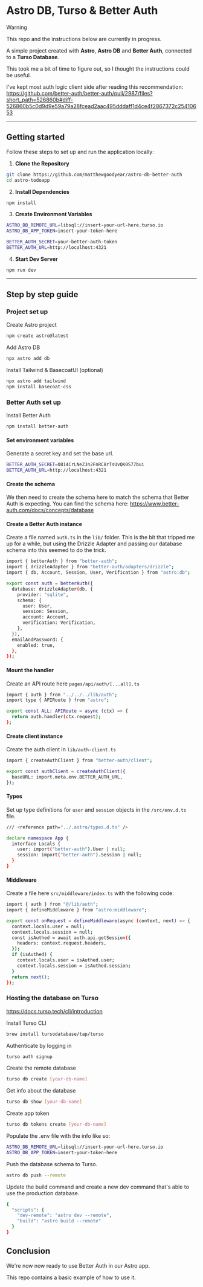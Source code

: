 # Astro DB, Turso & Better Auth

> [!WARNING]  
> This repo and the instructions below are currently in progress.

A simple project created with **Astro**, **Astro DB** and **Better Auth**, connected to a **Turso Database**.

This took me a bit of time to figure out, so I thought the instructions could be useful.

I've kept most auth logic client side after reading this recommendation: https://github.com/better-auth/better-auth/pull/2987/files?short_path=526860b#diff-526860b5c0d9d9e59a79a28fcead2aac495dddaff1d4ce4f2867372c25410653

---

## Getting started

Follow these steps to set up and run the application locally:

1. **Clone the Repository**

```sh
git clone https://github.com/matthewgoodyear/astro-db-better-auth
cd astro-todoapp
```

2. **Install Dependencies**

```sh
npm install
```

3. **Create Environment Variables**

```sh
ASTRO_DB_REMOTE_URL=libsql://insert-your-url-here.turso.io
ASTRO_DB_APP_TOKEN=insert-your-token-here

BETTER_AUTH_SECRET=your-better-auth-token
BETTER_AUTH_URL=http://localhost:4321
```

4. **Start Dev Server**

```sh
npm run dev
```

---

## Step by step guide

### Project set up

Create Astro project

```sh
npm create astro@latest
```

Add Astro DB

```sh
npx astro add db
```

Install Tailwind & BasecoatUI (optional)

```sh
npx astro add tailwind
npm install basecoat-css
```

### Better Auth set up

Install Better Auth

```sh
npm install better-auth
```

#### Set environment variables

Generate a secret key and set the base url.

```sh
BETTER_AUTH_SECRET=O814CrLNeZJn2FnRC8rTsUvQK0S77bui
BETTER_AUTH_URL=http://localhost:4321
```

#### Create the schema

We then need to create the schema here to match the schema that Better Auth is expecting. You can find the schema here: https://www.better-auth.com/docs/concepts/database

#### Create a Better Auth instance

Create a file named `auth.ts` in the `lib/` folder. This is the bit that tripped me up for a while, but using the Drizzle Adapter and passing our database schema into this seemed to do the trick.

```sh
import { betterAuth } from "better-auth";
import { drizzleAdapter } from "better-auth/adapters/drizzle";
import { db, Account, Session, User, Verification } from "astro:db";

export const auth = betterAuth({
  database: drizzleAdapter(db, {
    provider: "sqlite",
    schema: {
      user: User,
      session: Session,
      account: Account,
      verification: Verification,
    },
  }),
  emailAndPassword: {
    enabled: true,
  },
});
```

#### Mount the handler

Create an API route here `pages/api/auth/[...all].ts`

```sh
import { auth } from "../../../lib/auth";
import type { APIRoute } from "astro";

export const ALL: APIRoute = async (ctx) => {
  return auth.handler(ctx.request);
};
```

#### Create client instance

Create the auth client in `lib/auth-client.ts`

```sh
import { createAuthClient } from "better-auth/client";

export const authClient = createAuthClient({
  baseURL: import.meta.env.BETTER_AUTH_URL,
});
```

#### Types

Set up type definitions for `user` and `session` objects in the `/src/env.d.ts` file.

```sh
/// <reference path="../.astro/types.d.ts" />

declare namespace App {
  interface Locals {
    user: import("better-auth").User | null;
    session: import("better-auth").Session | null;
  }
}
```

#### Middleware

Create a file here `src/middleware/index.ts` with the following code:

```sh
import { auth } from "@/lib/auth";
import { defineMiddleware } from "astro:middleware";

export const onRequest = defineMiddleware(async (context, next) => {
  context.locals.user = null;
  context.locals.session = null;
  const isAuthed = await auth.api.getSession({
    headers: context.request.headers,
  });
  if (isAuthed) {
    context.locals.user = isAuthed.user;
    context.locals.session = isAuthed.session;
  }
  return next();
});
```

### Hosting the database on Turso

https://docs.turso.tech/cli/introduction

Install Turso CLI

```sh
brew install tursodatabase/tap/turso
```

Authenticate by logging in

```sh
turso auth signup
```

Create the remote database

```sh
turso db create [your-db-name]
```

Get info about the database

```sh
turso db show [your-db-name]
```

Create app token

```sh
turso db tokens create [your-db-name]
```

Populate the .env file with the info like so:

```sh
ASTRO_DB_REMOTE_URL=libsql://insert-your-url-here.turso.io
ASTRO_DB_APP_TOKEN=insert-your-token-here
```

Push the database schema to Turso.

```sh
astro db push --remote
```

Update the build command and create a new dev command that's able to use the production database.

```sh
{
  "scripts": {
    "dev-remote": "astro dev --remote",
    "build": "astro build --remote"
  }
}
```

## Conclusion

We're now now ready to use Better Auth in our Astro app.

This repo contains a basic example of how to use it.
